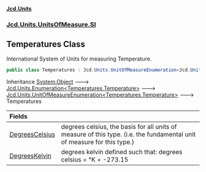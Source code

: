 #### [Jcd.Units](index 'index')
### [Jcd.Units.UnitsOfMeasure.SI](Jcd.Units.UnitsOfMeasure.SI 'Jcd.Units.UnitsOfMeasure.SI')

## Temperatures Class

International System of Units for measuring Temperature.

```csharp
public class Temperatures : Jcd.Units.UnitOfMeasureEnumeration<Jcd.Units.UnitsOfMeasure.SI.Temperatures, Jcd.Units.UnitTypes.Temperature>
```

Inheritance [System.Object](https://docs.microsoft.com/en-us/dotnet/api/System.Object 'System.Object') &#129106; [Jcd.Units.Enumeration&lt;](Enumeration_TEnumeration,T_ 'Jcd.Units.Enumeration<TEnumeration,T>')[Temperatures](Temperatures 'Jcd.Units.UnitsOfMeasure.SI.Temperatures')[,](Enumeration_TEnumeration,T_ 'Jcd.Units.Enumeration<TEnumeration,T>')[Temperature](Temperature 'Jcd.Units.UnitTypes.Temperature')[&gt;](Enumeration_TEnumeration,T_ 'Jcd.Units.Enumeration<TEnumeration,T>') &#129106; [Jcd.Units.UnitOfMeasureEnumeration&lt;](UnitOfMeasureEnumeration_TEnumeration,T_ 'Jcd.Units.UnitOfMeasureEnumeration<TEnumeration,T>')[Temperatures](Temperatures 'Jcd.Units.UnitsOfMeasure.SI.Temperatures')[,](UnitOfMeasureEnumeration_TEnumeration,T_ 'Jcd.Units.UnitOfMeasureEnumeration<TEnumeration,T>')[Temperature](Temperature 'Jcd.Units.UnitTypes.Temperature')[&gt;](UnitOfMeasureEnumeration_TEnumeration,T_ 'Jcd.Units.UnitOfMeasureEnumeration<TEnumeration,T>') &#129106; Temperatures

| Fields | |
| :--- | :--- |
| [DegreesCelsius](Temperatures.DegreesCelsius 'Jcd.Units.UnitsOfMeasure.SI.Temperatures.DegreesCelsius') | degrees celsius, the basis for all units of measure of this type. (i.e. the fundamental unit of measure for this type.) |
| [DegreesKelvin](Temperatures.DegreesKelvin 'Jcd.Units.UnitsOfMeasure.SI.Temperatures.DegreesKelvin') | degrees kelvin defined such that: degrees celsius = °K + -273.15 |
